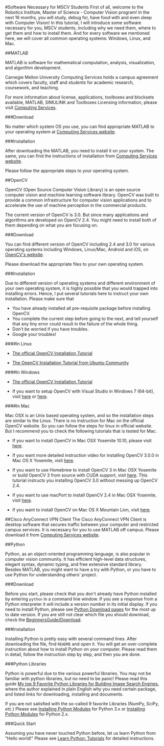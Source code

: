 #Software Necessary for MSCV Students
First of all, welcome to the Robotics Institute, Master of Science - Computer Vision program!
In the next 16 months, you will study, debug for, have food with and even sleep with Computer Vision!
In this tutorial, I will introduce some software necessary for you, MSCV students, including why we need them, where to get them and how to install them.
And for every software we mentioned here, we will cover all common operating systems: Windows, Linux, and Mac.

##MATLAB

MATLAB is software for mathematical computation, analysis, visualization, and algorithm development. 

Carnegie Mellon University Computing Services holds a campus agreement which covers faculty, staff and *students* for academic research, coursework, and teaching.

For more information about license, applications, toolboxes and blocksets available, MATLAB, SIMULINK and Toolboxes Licensing information, please visit [Computing Services](http://www.cmu.edu/computing/software/all/matlab/).

###Download

No matter which system OS you use, you can find appropriate MATLAB to your operating system at [Computing Services website](http://www.cmu.edu/computing/software/all/matlab/download.html).

###Installation

After downloading the MATLAB, you need to install it on your system.
The same, you can find the instructions of installation from [Computing Services website](http://www.cmu.edu/computing/software/all/matlab/installation.html).

Please follow the appropriate steps to your operating system.

##OpenCV

OpenCV (Open Source Computer Vision Library) is an open source computer vision and machine learning software library.
OpenCV was built to provide a common infrastructure for computer vision applications and to accelerate the use of machine perception in the commercial products.

The current version of OpenCV is  3.0.  But since many applications and algorithms are developed on OpenCV 2.4.  You might need to install both of them depending on what you are focusing on.

###Download

You can find different version of OpenCV including 2.4 and 3.0 for various operating systems including Windows, Linux/Mac, Android and iOS, on [OpenCV's website](http://opencv.org/downloads.html).

Please download the appropriate files to your own operating system.

###Installation

Due to different version of operating systems and different environment of your own operating system, it is highly possible that you would trapped into installing errors.
Hence, I put several tutorials here to instruct your own installation.
Please make sure that

* You have already installed all pre-requisite package before installing OpenCV.
* You complete the current step before going to the next, and tell yourself that any tiny error could result in the failure of the whole thing.
* Don't be worried if you have troubles.
* Google your troubles!

####In Linux

* [The official OpenCV Installation Tutorial](http://docs.opencv.org/doc/tutorials/introduction/linux_install/linux_install.html#linux-installation)

* [The OpenCV Installation Tutorial from Ubuntu Community](https://help.ubuntu.com/community/OpenCV)

####In Windows

* [The official OpenCV Installation Tutorial](http://docs.opencv.org/doc/tutorials/introduction/windows_install/windows_install.html#windows-installation)

* If you want to setup OpenCV with Visual Studio in Windows 7 (64-bit), visit [here](https://karanjthakkar.wordpress.com/2012/11/21/usin-opencv-2-4-2-with-visual-studio-2012-on-windows-7-64-bit/)
or [here](http://opencv-srf.blogspot.de/2013/05/installing-configuring-opencv-with-vs.html).

####In Mac

Mac OSX is an Unix based operating system, and so the installation steps are similar to the Linux.
There is no instruction for Mac on the official OpenCV website.
So you can follow the steps for linux in official website.
But I recommend you to check the following tutorials that is tested for Mac.

* If you want to install OpenCV in Mac OSX Yosemite 10.10, please visit [here](http://blogs.wcode.org/2014/10/howto-install-build-and-use-opencv-macosx-10-10/).

* If you want more detailed instruction video for installing OpenCV 3.0.0 in Mac OS X Yosemite, visit [here](https://www.youtube.com/watch?v=U49CVY8yOxw).

* If you want to use Homebrew to install OpenCV 3 in Mac OSX Yosemite or build OpenCV 3 from source with CUDA support, visit [here](http://www.learnopencv.com/install-opencv-3-on-yosemite-osx-10-10-x/).
This tutorial instructs you installing OpenCV 3.0 without messing up OpenCV 2.4.

* If you want to use macPort to install OpenCV 2.4 in Mac OSX Yosemite, visit [here](https://ceciliavision.wordpress.com/2014/10/28/installing-opencv-2-4-10-on-yosemite/).

* If you want to install OpenCV on Mac OS X Mountain Lion, visit [here](https://sites.google.com/site/yonasstephenfyp2013/updates/tutorialinstallingopencvonmacosxmountainlion).

##Cisco AnyConnect VPN Client
The Cisco AnyConnect VPN Client is desktop software that secures traffic between your computer and restricted campus services.
It is necessary for you to use MATLAB off campus.
Please download it from [Computing Services website](http://www.cmu.edu/computing/software/all/cisco-anyconnect/index.html).

##Python

Python, as an object-oriented programming language, is also popular in computer vision community.
It has efficient high-level data structures, elegant syntax, dynamic typing, and free extensive standard library.
Besides MATLAB, you might want to have a try with Python, or you have to use Python for understanding others' project.

###Download

Before you start, please check that you don't already have Python installed by entering `python` in a command line window.
If you see a response from a Python interpreter it will include a version number in its initial display.
If you need to install Python, please see [Python Download pages](https://www.python.org/downloads/) for the most up to date version.
If you are still not clear which file you should download, check the [BeginnersGuide/Download](https://wiki.python.org/moin/BeginnersGuide/Download).

###Installation

Installing Python is pretty easy with several command lines.
After downloading the file, find `README` and open it.
You will get an over-complete instruction about how to install Python on your computer.
Please read them in detail, follow the instruction step by step, and then you are done.

###Python Libraries

Python is powerful due to the various powerful libraries.
You may not be familiar with python libraries, but no need to be panic!
Please read this guide [My top 9 Favorite Python Libraries for Building Image Search Engines](http://www.pyimagesearch.com/2014/01/12/my-top-9-favorite-python-libraries-for-building-image-search-engines/), where the author explained in plain English why you need certain package, and listed links for downloading, installing and documents.

If you are not satisfied with the so-called 9 favorite Libraries (NumPy, SciPy, *etc*.) Please see [Installing Python Modules](https://docs.python.org/3/installing/index.html) for Python 3.x or [Installing Python Modules](https://docs.python.org/2/install/index.html) for Python 2.x.

###Quick Start

Assuming you have never touched Python before, let us learn Python from "Hello world!"
Please see [Learn Python: Tutorials](https://pythonspot.com) for detailed instructions.
